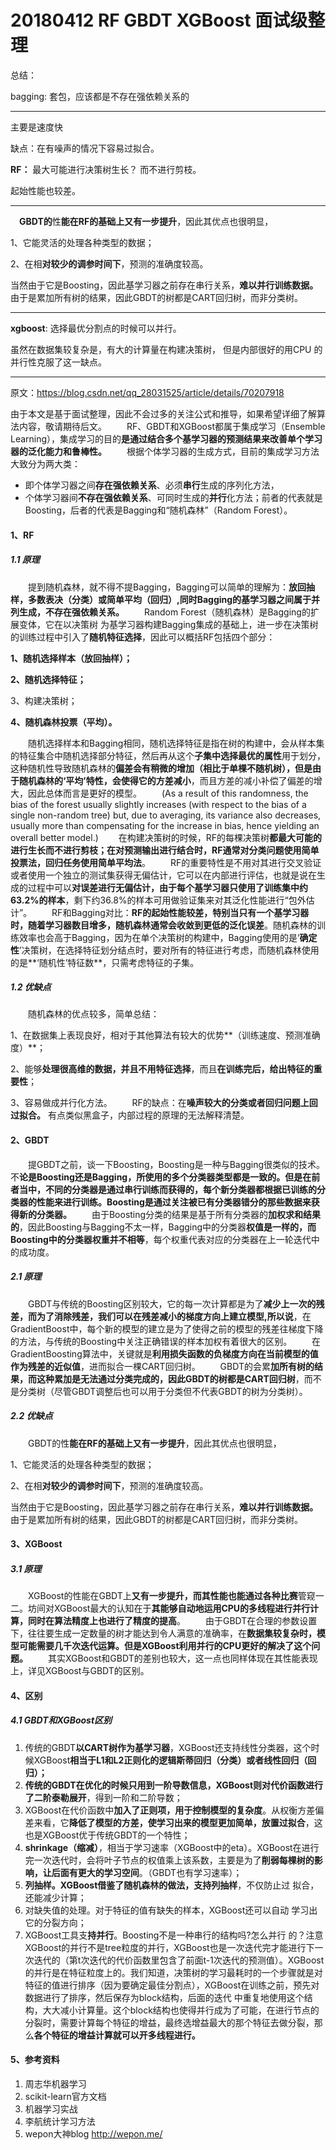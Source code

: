 # 20180412 RF GBDT XGBoost 面试级整理

总结：

bagging: 套包，应该都是不存在强依赖关系的

-------------------

主要是速度快

缺点：在有噪声的情况下容易过拟合。

**RF：** 最大可能进行决策树生长？ 而不进行剪枝。

起始性能也较差。

----------------------------------------

　**GBDT的**性**能在RF的基础上又有一步提升**，因此其优点也很明显，

1、它能灵活的处理各种类型的数据；

2、在相**对较少的调参时间下**，预测的准确度较高。 
　　

当然由于它是Boosting，因此基学习器之前存在串行关系，**难以并行训练数据。** 由于是累加所有树的结果，因此GBDT的树都是CART回归树，而非分类树。

------------------------------------------------

**xgboost**: 选择最优分割点的时候可以并行。

虽然在数据集较复杂是，有大的计算量在构建决策树， 但是内部很好的用CPU 的并行性克服了这一缺点。



-------------

原文：https://blog.csdn.net/qq_28031525/article/details/70207918



由于本文是基于面试整理，因此不会过多的关注公式和推导，如果希望详细了解算法内容，敬请期待后文。 
　　RF、GBDT和XGBoost都属于集成学习（Ensemble Learning），集成学习的目的**是通过结合多个基学习器的预测结果来改善单个学习器的泛化能力和鲁棒性。** 
　　根据个体学习器的生成方式，目前的集成学习方法大致分为两大类：

- 即个体学习器之间**存在强依赖关系**、必须**串行**生成的序列化方法，
- 个体学习器间**不存在强依赖关系**、可同时生成的**并行**化方法；前者的代表就是Boosting，后者的代表是Bagging和“随机森林”（Random Forest）。

#### **1、RF**

##### **1.1 原理**

　　提到随机森林，就不得不提Bagging，Bagging可以简单的理解为：**放回抽样，多数表决（分类）或简单平均（回归）,同时Bagging的基学习器之间属于并列生成，不存在强依赖关系。** 
　　Random Forest（随机森林）是Bagging的扩展变体，它在以决策树 为基学习器构建Bagging集成的基础上，进一步在决策树的训练过程中引入了**随机特征选择**，因此可以概括RF包括四个部分：

**1、随机选择样本（放回抽样）；**

**2、随机选择特征；**

3、构建决策树；

**4、随机森林投票（平均）。** 

　　随机选择样本和Bagging相同，随机选择特征是指在树的构建中，会从样本集的特征集合中随机选择部分特征，然后再从这个**子集中选择最优的属性**用于划分，这种随机性导致随机森林的**偏差会有稍微的增加（相比于单棵不随机树），但是由于随机森林的‘平均’特性，会使得它的方差减小**，而且方差的减小补偿了偏差的增大，因此总体而言是更好的模型。 
　　(As a result of this randomness, the bias of the forest usually slightly increases (with respect to the bias of a single non-random tree) but, due to averaging, its variance also decreases, usually more than compensating for the increase in bias, hence yielding an overall better model.) 
　　在构建决策树的时候，RF的每棵决策树**都最大可能的进行生长而不进行剪枝；**在**对预测输出进行结合时，RF通常对分类问题使用简单投票法，回归任务使用简单平均法**。 
　　RF的重要特性是不用对其进行交叉验证或者使用一个独立的测试集获得无偏估计，它可以在内部进行评估，也就是说在生成的过程中可以**对误差进行无偏估计，由于每个基学习器只使用了训练集中约63.2%的样本**，剩下约36.8%的样本可用做验证集来对其泛化性能进行“包外估计”。 
　　RF和Bagging对比：**RF的起始性能较差，特别当只有一个基学习器时，随着学习器数目增多，随机森林通常会收敛到更低的泛化误差**。随机森林的训练效率也会高于Bagging，因为在单个决策树的构建中，Bagging使用的是‘**确定性**’决策树，在选择特征划分结点时，要对所有的特征进行考虑，而随机森林使用的是**‘随机性’特征数**，只需考虑特征的子集。

##### **1.2 优缺点**

　　随机森林的优点较多，简单总结：

1、在数据集上表现良好，相对于其他算法有较大的优势**（训练速度、预测准确度）**；

2、能够**处理很高维的数据，并且不用特征选择**，而且**在训练完后，给出特征的重要性**；

3、容易做成并行化方法。 
　　RF的缺点：在**噪声较大的分类或者回归问题上回过拟合。** 有点类似黑盒子，内部过程的原理的无法解释清楚。

#### **2、GBDT**

　　提GBDT之前，谈一下Boosting，Boosting是一种与Bagging很类似的技术。不**论是Boosting还是Bagging，所使用的多个分类器类型都是一致的。但是在前者当中，不同的分类器是通过串行训练而获得的，每个新分类器都根据已训练的分类器的性能来进行训练。Boosting是通过关注被已有分类器错分的那些数据来获得新的分类器。** 
　　由于Boosting分类的结果是基于所有分类器的**加权求和结果的**，因此Boosting与Bagging不太一样，Bagging中的分类器**权值是一样的，而Boosting中的分类器权重并不相等**，每个权重代表对应的分类器在上一轮迭代中的成功度。

##### **2.1 原理**

　　GBDT与传统的Boosting区别较大，它的每一次计算都是为了**减少上一次的残差，而为了消除残差，我们可以在残差减小的梯度方向上建立模型,所以说**，在GradientBoost中，每个新的模型的建立是为了使得之前的模型的残差往梯度下降的方法，与传统的Boosting中关注正确错误的样本加权有着很大的区别。 
　　在GradientBoosting算法中，关键就是**利用损失函数的负梯度方向在当前模型的值作为残差的近似值**，进而拟合一棵CART回归树。 
　　GBDT的会累**加所有树的结果，而这种累加是无法通过分类完成的，因此GBDT的树都是CART回归树**，而不是分类树（尽管GBDT调整后也可以用于分类但不代表GBDT的树为分类树）。

##### **2.2 优缺点**

　　GBDT的性**能在RF的基础上又有一步提升**，因此其优点也很明显，

1、它能灵活的处理各种类型的数据；

2、在相**对较少的调参时间下**，预测的准确度较高。 
　　

当然由于它是Boosting，因此基学习器之前存在串行关系，**难以并行训练数据。** 由于是累加所有树的结果，因此GBDT的树都是CART回归树，而非分类树。

#### **3、XGBoost**

##### **3.1 原理**

　　XGBoost的性能在GBDT上**又有一步提升，而其性能也能通过各种比赛**管窥一二。坊间对XGBoost最大的认知在于**其能够自动地运用CPU的多线程进行并行计算，同时在算法精度上也进行了精度的提高**。 
　　由于GBDT在合理的参数设置下，往往要生成一定数量的树才能达到令人满意的准确率，在**数据集较复杂时，模型可能需要几千次迭代运算。但是XGBoost利用并行的CPU更好的解决了这个问题。** 
　　其实XGBoost和GBDT的差别也较大，这一点也同样体现在其性能表现上，详见XGBoost与GBDT的区别。

#### **4、区别**

##### **4.1 GBDT和XGBoost区别**

1. 传统的GBDT**以CART树作为基学习器**，XGBoost还支持线性分类器，这个时候XGBoost**相当于L1和L2正则化的逻辑斯蒂回归（分类）或者线性回归（回归）；**
2. **传统的GBDT在优化的时候只用到一阶导数信息，XGBoost则对代价函数进行了二阶泰勒展开**，得到一阶和二阶导数；
3. XGBoost在代价函数中**加入了正则项，用于控制模型的复杂度**。从权衡方差偏差来看，它**降低了模型的方差，使学习出来的模型更加简单，放置过拟合**，这也是XGBoost优于传统GBDT的一个特性；
4. **shrinkage（缩减）**，相当于学习速率（XGBoost中的eta）。XGBoost在进行完一次迭代时，会将叶子节点的权值乘上该系数，主要是为了**削弱每棵树的影响，让后面有更大的学习空间**。（GBDT也有学习速率）；
5. **列抽样。XGBoost借鉴了随机森林的做法，支持列抽样**，不仅防止过 拟合，还能减少计算；
6. 对缺失值的处理。对于特征的值有缺失的样本，XGBoost还可以自动 学习出它的分裂方向；
7. XGBoost工具支**持并行**。Boosting不是一种串行的结构吗?怎么并行 的？注意XGBoost的并行不是tree粒度的并行，XGBoost也是一次迭代完才能进行下一次迭代的（第t次迭代的代价函数里包含了前面t-1次迭代的预测值）。XGBoost的并行是在特征粒度上的。我们知道，决策树的学习最耗时的一个步骤就是对特征的值进行排序（因为要确定最佳分割点），XGBoost在训练之前，预先对数据进行了排序，然后保存为block结构，后面的迭代 中重复地使用这个结构，大大减小计算量。这个block结构也使得并行成为了可能，在进行节点的分裂时，需要计算每个特征的增益，最终选增益最大的那个特征去做分裂，那么**各个特征的增益计算就可以开多线程进行。** 

#### ****5、参考资料****

1. 周志华机器学习
2. scikit-learn官方文档
3. 机器学习实战
4. 李航统计学习方法
5. wepon大神blog <http://wepon.me/>